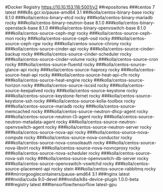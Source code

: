 #Docker Registry
https://10.10.153.116:5001/v2
##repositories
###centos
7
latest
###k8s.gcr.io/pause-amd64
3.1
###kolla/centos-binary-base
rocky
8.1.0
###kolla/centos-binary-etcd
rocky
###kolla/centos-binary-mariadb
rocky
###kolla/centos-binary-neutron-base
8.1.0
###kolla/centos-binary-openstack-base
8.1.0
###kolla/centos-binary-openvswitch-base
8.1.0
###kolla/centos-source-ceph-mgr
rocky
###kolla/centos-source-ceph-mon
rocky
###kolla/centos-source-ceph-osd
rocky
###kolla/centos-source-ceph-rgw
rocky
###kolla/centos-source-chrony
rocky
###kolla/centos-source-cinder-api
rocky
###kolla/centos-source-cinder-backup
rocky
###kolla/centos-source-cinder-scheduler
rocky
###kolla/centos-source-cinder-volume
rocky
###kolla/centos-source-cron
rocky
###kolla/centos-source-fluentd
rocky
###kolla/centos-source-glance-api
rocky
###kolla/centos-source-haproxy
rocky
###kolla/centos-source-heat-api
rocky
###kolla/centos-source-heat-api-cfn
rocky
###kolla/centos-source-heat-engine
rocky
###kolla/centos-source-horizon
rocky
###kolla/centos-source-iscsid
rocky
###kolla/centos-source-keepalived
rocky
###kolla/centos-source-keystone
rocky
###kolla/centos-source-keystone-fernet
rocky
###kolla/centos-source-keystone-ssh
rocky
###kolla/centos-source-kolla-toolbox
rocky
###kolla/centos-source-mariadb
rocky
###kolla/centos-source-memcached
rocky
###kolla/centos-source-neutron-dhcp-agent
rocky
###kolla/centos-source-neutron-l3-agent
rocky
###kolla/centos-source-neutron-metadata-agent
rocky
###kolla/centos-source-neutron-openvswitch-agent
rocky
###kolla/centos-source-neutron-server
rocky
###kolla/centos-source-nova-api
rocky
###kolla/centos-source-nova-compute
rocky
###kolla/centos-source-nova-conductor
rocky
###kolla/centos-source-nova-consoleauth
rocky
###kolla/centos-source-nova-libvirt
rocky
###kolla/centos-source-nova-novncproxy
rocky
###kolla/centos-source-nova-scheduler
rocky
###kolla/centos-source-nova-ssh
rocky
###kolla/centos-source-openvswitch-db-server
rocky
###kolla/centos-source-openvswitch-vswitchd
rocky
###kolla/centos-source-placement-api
rocky
stein
###kolla/centos-source-rabbitmq
rocky
###mirrorgooglecontainers/pause-amd64
3.1
###nginx
latest
###nvidia/cuda
9.0-devel
###nvidia/k8s-device-plugin
1.0.0-beta
###registry
latest
###tensorflow/tensorflow
latest-gpu
